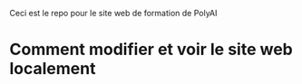 Ceci est le repo pour le site web de formation de PolyAI

# Comment modifier et voir le site web localement

